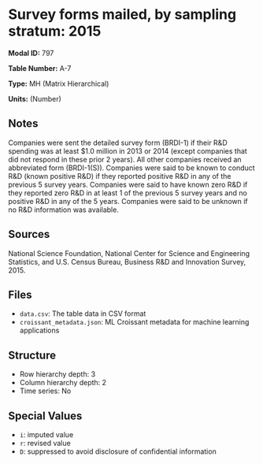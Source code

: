 # Survey forms mailed, by sampling stratum: 2015

**Modal ID:** 797

**Table Number:** A-7

**Type:** MH (Matrix Hierarchical)

**Units:** (Number)

## Notes

Companies were sent the detailed survey form (BRDI-1) if their R&D spending was at least $1.0 million in 2013 or 2014 (except companies that did not respond in these prior 2 years). All other companies received an abbreviated form (BRDI-1(S)). Companies were said to be known to conduct R&D (known positive R&D) if they reported positive R&D in any of the previous 5 survey years. Companies were said to have known zero R&D if they reported zero R&D in at least 1 of the previous 5 survey years and no positive R&D in any of the 5 years. Companies were said to be unknown if no R&D information was available.

## Sources

National Science Foundation, National Center for Science and Engineering Statistics, and U.S. Census Bureau, Business R&D and Innovation Survey, 2015.

## Files

- `data.csv`: The table data in CSV format
- `croissant_metadata.json`: ML Croissant metadata for machine learning applications

## Structure

- Row hierarchy depth: 3
- Column hierarchy depth: 2
- Time series: No

## Special Values

- `i`: imputed value
- `r`: revised value
- `D`: suppressed to avoid disclosure of confidential information
